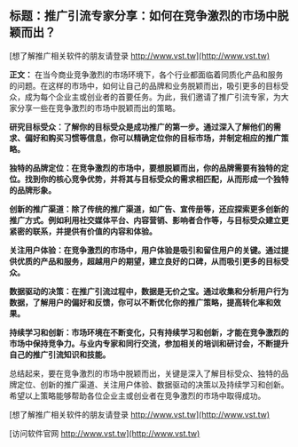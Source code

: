 ## **标题：推广引流专家分享：如何在竞争激烈的市场中脱颖而出？**

[想了解推广相关软件的朋友请登录 http://www.vst.tw](http://www.vst.tw)

**正文：**
在当今商业竞争激烈的市场环境下，各个行业都面临着同质化产品和服务的问题。在这样的市场中，如何让自己的品牌和业务脱颖而出，吸引更多的目标受众，成为每个企业主或创业者的首要任务。为此，我们邀请了推广引流专家，为大家分享一些在竞争激烈的市场中脱颖而出的策略。

**研究目标受众：了解你的目标受众是成功推广的第一步。通过深入了解他们的需求、偏好和购买习惯等信息，你可以精确定位你的目标市场，并制定相应的推广策略。**

**独特的品牌定位：在竞争激烈的市场中，要想脱颖而出，你的品牌需要有独特的定位。找到你的核心竞争优势，并将其与目标受众的需求相匹配，从而形成一个独特的品牌形象。**

**创新的推广渠道：除了传统的推广渠道，如广告、宣传册等，还应探索更多创新的推广方式。例如利用社交媒体平台、内容营销、影响者合作等，与目标受众建立更紧密的联系，并提供有价值的内容和体验。**

**关注用户体验：在竞争激烈的市场中，用户体验是吸引和留住用户的关键。通过提供优质的产品和服务，超越用户的期望，建立良好的口碑，从而吸引更多的目标受众。**

**数据驱动的决策：在推广引流过程中，数据是无价之宝。通过收集和分析用户行为数据，了解用户的偏好和反馈，你可以不断优化你的推广策略，提高转化率和效果。**

**持续学习和创新：市场环境在不断变化，只有持续学习和创新，才能在竞争激烈的市场中保持竞争力。与业内专家和同行交流，参加相关的培训和研讨会，不断提升自己的推广引流知识和技能。**

总结起来，要在竞争激烈的市场中脱颖而出，关键是深入了解目标受众、独特的品牌定位、创新的推广渠道、关注用户体验、数据驱动的决策以及持续学习和创新。希望以上策略能够帮助各位企业主或创业者在竞争激烈的市场中取得成功。

[想了解推广相关软件的朋友请登录 http://www.vst.tw](http://www.vst.tw)


[访问软件官网 http://www.vst.tw](http://www.vst.tw)
